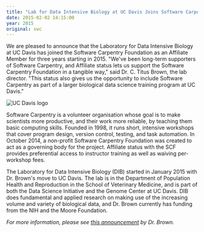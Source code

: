 ```yaml
---
title: "Lab for Data Intensive Biology at UC Davis Joins Software Carpentry as an Affiliate"
date: 2015-02-02 14:15:00
year: 2015
original: swc
---
```

<p>
  We are pleased to announce that the Laboratory for Data Intensive Biology at UC Davis
  has joined the Software Carpentry Foundation
  as an Affiliate Member for three years starting in 2015.
  "We've been long-term supporters of Software Carpentry,
  and Affiliate status lets us support the Software Carpentry Foundation in a tangible way,"
  said Dr. C. Titus Brown, the lab director.
  "This status also gives us the opportunity to include Software Carpentry as part of a larger biological data science training program at UC Davis."
</p>
<p>
  <img src="{{'/files/orgs/uc-davis.png' | relative_url}}" alt="UC Davis logo" />
</p>
<p>
  Software Carpentry is a volunteer organisation whose goal is to make scientists more productive,
  and their work more reliable,
  by teaching them basic computing skills.
  Founded in 1998,
  it runs short, intensive workshops that cover program design, version control, testing, and task automation.
  In October 2014,
  a non-profit Software Carpentry Foundation was created to act as a governing body for the project.
  Affiliate status with the SCF provides preferential access to instructor training as well as waiving per-workshop fees.
</p>
<p>
  The Laboratory for Data Intensive Biology (DIB) started in January 2015 with Dr. Brown's move to UC Davis.
  The lab is in the Department of Population Health and Reproduction in the School of Veterinary Medicine,
  and is part of both the Data Science Initiative and the Genome Center at UC Davis.
  DIB does fundamental and applied research on making use of the increasing volume and variety of biological data,
  and Dr. Brown currently has funding from the NIH and the Moore Foundation.
</p>
<p>
  <em>
    For more information, please see
    <a href="http://ivory.idyll.org/blog/2015-software-carpentry-affiliate.html">this announcement</a>
    by Dr. Brown.
  </em>
</p>
